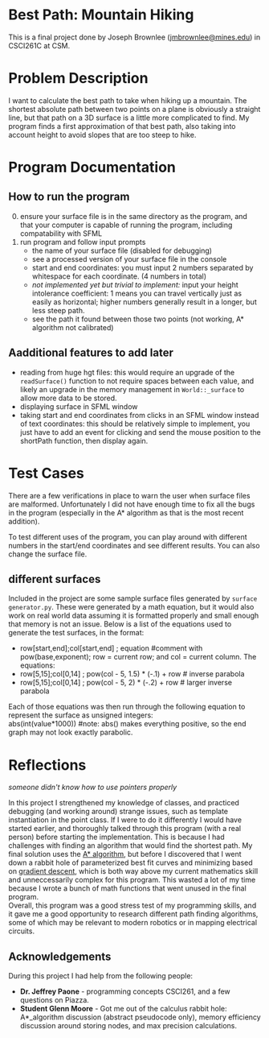 # __Best Path: Mountain Hiking__
This is a final project done by Joseph Brownlee (jmbrownlee@mines.edu) in CSCI261C at CSM.

# Problem Description
I want to calculate the best path to take when hiking up a mountain. The shortest absolute path between two points on a plane is obviously a straight line, but that path on a 3D surface is a little more complicated to find. My program finds a first approximation of that best path, also taking into account height to avoid slopes that are too steep to hike.  

# Program Documentation

## How to run the program
0) ensure your surface file is in the same directory as the program, and that your computer is capable of running the program, including compatability with SFML
1) run program and follow input prompts
    - the name of your surface file (disabled for debugging)  
    + see a processed version of your surface file in the console
    - start and end coordinates: you must input 2 numbers separated by whitespace for each coordinate. (4 numbers in total)  
    - *not implemented yet but trivial to implement:* input your height intolerance coefficient: 1 means you can travel vertically just as easily as horizontal; higher numbers generally result in a longer, but less steep path.  
    + see the path it found between those two points (not working, A* algorithm not calibrated)

## Aadditional features to add later
- reading from huge hgt files: this would require an upgrade of the `readSurface()` function to not require spaces between each value, and likely an upgrade in the memory management in `World::_surface` to allow more data to be stored.
- displaying surface in SFML window
 - taking start and end coordinates from clicks in an SFML window instead of text coordinates: this should be relatively simple to implement, you just have to add an event for clicking and send the mouse position to the shortPath function, then display again.

# Test Cases
There are a few verifications in place to warn the user when surface files are malformed. Unfortunately I did not have enough time to fix all the bugs in the program (especially in the A* algorithm as that is the most recent addition). 

To test different uses of the program, you can play around with different numbers in the start/end coordinates and see different results. You can also change the surface file.  

## different surfaces
Included in the project are some sample surface files generated by `surface generator.py`. These were generated by a math equation, but it would also work on real world data assuming it is formatted properly and small enough that memory is not an issue. Below is a list of the equations used to generate the test surfaces, in the format:
- row[start,end];col[start,end] ; equation   #comment
with pow(base,exponent); row = current row; and col = current column.
The equations:  
- row[5,15];col[0,14] ; pow(col - 5, 1.5) * (-.1) + row  # inverse parabola
- row[5,15];col[0,14] ; pow(col - 5, 2) * (-.2) + row   # larger inverse parabola

Each of those equations was then run through the following equation to represent the surface as unsigned integers:  
abs(int(value*1000))   #note: abs() makes everything positive, so the end graph may not look exactly parabolic.


# Reflections
_someone didn't know how to use pointers properly_  

In this project I strengthened my knowledge of classes, and practiced debugging (and working around) strange issues, such as template instantiation in the point class. If I were to do it differently I would have started earlier, and thoroughly talked through this program (with a real person) before starting the implementation. This is because I had challenges with finding an algorithm that would find the shortest path. My final solution uses the [A* algorithm](https://en.wikipedia.org/wiki/A*_search_algorithm), but before I discovered that I went down a rabbit hole of parameterized best fit curves and minimizing based on [gradient descent](https://meshlogic.github.io/posts/jupyter/curve-fitting/parametric-curve-fitting/), which is both way above my current mathematics skill and unneccessarily complex for this program. This wasted a lot of my time because I wrote a bunch of math functions that went unused in the final program.  
Overall, this program was a good stress test of my programming skills, and it gave me a good opportunity to research different path finding algorithms, some of which may be relevant to modern robotics or in mapping electrical circuits.

## Acknowledgements  
During this project I had help from the following people:  

- __Dr. Jeffrey Paone__ - programming concepts CSCI261, and a few questions on Piazza.    
- __Student Glenn Moore__ - Got me out of the calculus rabbit hole: A*_algorithm discussion (abstract pseudocode only), memory efficiency discussion around storing nodes, and max precision calculations.  
